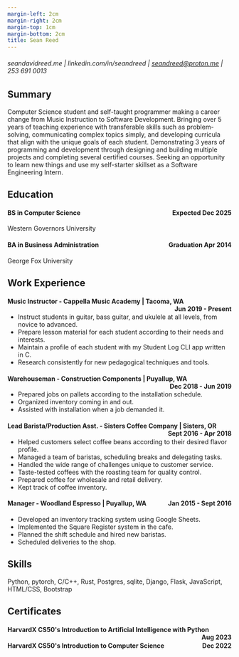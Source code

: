 ```yaml
---
margin-left: 2cm
margin-right: 2cm
margin-top: 1cm
margin-bottom: 2cm
title: Sean Reed
---
```

###### seandavidreed.me | linkedin.com/in/seandreed | seandreed@proton.me | 253 691 0013

## Summary
Computer Science student and self-taught programmer making a career change from Music Instruction to Software Development. Bringing over 5 years of teaching experience with transferable skills such as problem-solving, communicating complex topics simply, and developing curricula that align with the unique goals of each student. Demonstrating 3 years of programming and development through designing and building multiple projects and completing several certified courses. Seeking an opportunity to learn new things and use my self-starter skillset as a Software Engineering Intern.

## Education
#### <span style="float: left">BS in Computer Science</span>
#### <span style="float: right">Expected Dec 2025</span><br>
Western Governors University

#### <span style="float: left;">BA in Business Administration</span>
#### <span style="float: right;">Graduation Apr 2014</span><br>
George Fox University

## Work Experience

#### <span style="float: left">Music Instructor - Cappella Music Academy | Tacoma, WA</span>
#### <span style="float: right">Jun 2019 - Present</span><br>

- Instruct students in guitar, bass guitar, and ukulele at all levels, from novice to advanced.
- Prepare lesson material for each student according to their needs and interests.
- Maintain a profile of each student with my Student Log CLI app written in C.
- Research consistently for new pedagogical techniques and tools.

#### <span style="float: left">Warehouseman - Construction Components | Puyallup, WA</span>
#### <span style="float: right">Dec 2018 - Jun 2019</span><br>

- Prepared jobs on pallets according to the installation schedule.
- Organized inventory coming in and out.
- Assisted with installation when a job demanded it.

#### <span style="float: left">Lead Barista/Production Asst. - Sisters Coffee Company | Sisters, OR</span>
#### <span style="float: right">Sept 2016 - Apr 2018</span><br>

- Helped customers select coffee beans according to their desired flavor profile.
- Managed a team of baristas, scheduling breaks and delegating tasks.
- Handled the wide range of challenges unique to customer service.
- Taste-tested coffees with the roasting team for quality control.
- Prepared coffee for wholesale and retail delivery.
- Kept track of coffee inventory.

#### <span style="float: left">Manager - Woodland Espresso | Puyallup, WA</span>
#### <span style="float: right">Jan 2015 - Sept 2016</span><br>

- Developed an inventory tracking system using Google Sheets.
- Implemented the Square Register system in the cafe.
- Planned the shift schedule and hired new baristas.
- Scheduled deliveries to the shop.

## Skills
Python, pytorch, C/C++, Rust, Postgres, sqlite, Django, Flask, JavaScript, HTML/CSS, Bootstrap

## Certificates
#### <span style="float: left">HarvardX CS50's Introduction to Artificial Intelligence with Python</span>
#### <span style="float: right">Aug 2023</span><br>
#### <span style="float: left">HarvardX CS50's Introduction to Computer Science</span>
#### <span style="float: right">Dec 2022</span><br>
